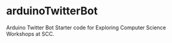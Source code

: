 # arduinoTwitterBot
Arduino Twitter Bot Starter code for Exploring Computer Science Workshops at SCC.
